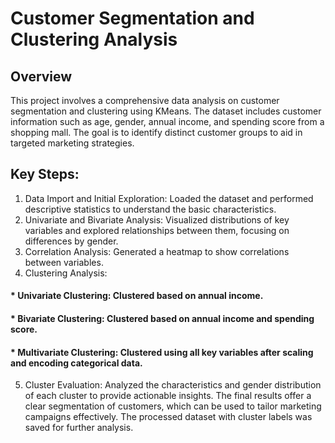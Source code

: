 # Customer Segmentation and Clustering Analysis
## Overview
This project involves a comprehensive data analysis on customer segmentation and clustering using KMeans. The dataset includes customer information such as age, gender, annual income, and spending score from a shopping mall. The goal is to identify distinct customer groups to aid in targeted marketing strategies.

## Key Steps:
1. Data Import and Initial Exploration: Loaded the dataset and performed descriptive statistics to understand the basic characteristics.
2. Univariate and Bivariate Analysis: Visualized distributions of key variables and explored relationships between them, focusing on differences by gender.
3. Correlation Analysis: Generated a heatmap to show correlations between variables.
4. Clustering Analysis:
#### * Univariate Clustering: Clustered based on annual income.
#### * Bivariate Clustering: Clustered based on annual income and spending score.
#### * Multivariate Clustering: Clustered using all key variables after scaling and encoding categorical data.
5. Cluster Evaluation: Analyzed the characteristics and gender distribution of each cluster to provide actionable insights.
The final results offer a clear segmentation of customers, which can be used to tailor marketing campaigns effectively. The processed dataset with cluster labels was saved for further analysis.
